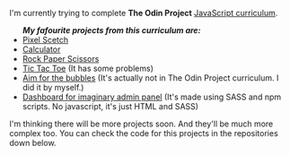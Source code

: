 I'm currently trying to complete <b>The Odin Project</b> <a href="https://www.theodinproject.com/paths/full-stack-javascript">JavaScript curriculum</a>.

<ul>
  <b><i>My fafourite projects from this curriculum are:</i></b>
  <li><a href="https://rgb-katana.github.io/odin-scetch/">Pixel Scetch</a></li>
  <li><a href="https://rgb-katana.github.io/odin-calculator/">Calculator</a></li>
  <li><a href="https://rgb-katana.github.io/odin-rock-paper-scissors/">Rock Paper Scissors</a></li>
  <li><a href="https://rgb-katana.github.io/odin-tic-tac-toe/">Tic Tac Toe</a> (It has some problems)</li>
  <li><a href="https://rgb-katana.github.io/bubbles/">Aim for the bubbles</a> (It's actually not in The Odin Project curriculum. I did it by myself.)</li>
  <li><a href="https://rgb-katana.github.io/odin-dashboard/">Dashboard for imaginary admin panel</a> (It's made using SASS and npm scripts. No javascript, it's just HTML and SASS)</li>
</ul>

I'm thinking there will be more projects soon. And they'll be much more complex too. You can check the code for this projects in the repositories down below.

<!---
rgb-katana/rgb-katana is a ✨ special ✨ repository because its `README.md` (this file) appears on your GitHub profile.
You can click the Preview link to take a look at your changes.
--->

